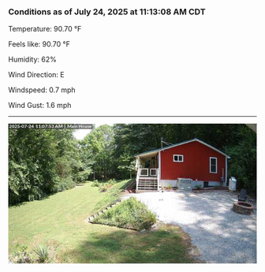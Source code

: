 ### Conditions as of July 24, 2025 at 11:13:08 AM CDT 

Temperature: 90.70 &deg;F

Feels like: 90.70 &deg;F

Humidity: 62%

Wind Direction: E

Windspeed: 0.7 mph

Wind Gust: 1.6 mph

---

<img src="./images/latest.jpeg"/>

